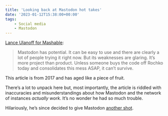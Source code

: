 ```yaml
---
title: 'Looking back at Mastodon hot takes'
date: '2023-01-12T15:38:00+00:00'
tags:
    - Social media
    - Mastodon
---
```


[Lance Ulanoff for Mashable](https://mashable.com/article/mastodon-wont-survive):

> Mastodon has potential. It can be easy to use and there are clearly a lot of people trying it right now. But its weaknesses are glaring. It’s more project than product. Unless someone buys the code off Rochko today and consolidates this mess ASAP, it can’t survive.

This article is from 2017 and has aged like a piece of fruit.

There’s a lot to unpack here but, most importantly, the article is riddled with inaccuracies and misunderstandings about how Mastodon and the network of instances *actually work*. It’s no wonder he had so much trouble.

Hilariously, he’s since decided to give Mastodon [another shot](https://www.techradar.com/opinion/as-we-bury-twitter-its-time-to-dig-up-mastodon).